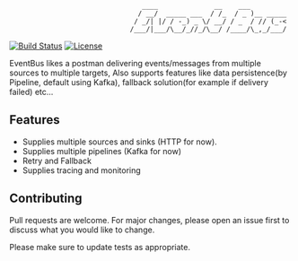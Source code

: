 <!-- language: lang-none -->
                                     ____              __    ___         
                                    / __/  _____ ___  / /_  / _ )__ _____
                                   / _/| |/ / -_) _ \/ __/ / _  / // (_-<
                                  /___/|___/\__/_//_/\__/ /____/\_,_/___/

[![Build Status](https://travis-ci.org/thenetcircle/event-bus.svg?branch=master)](https://travis-ci.org/thenetcircle/event-bus)
[![License](https://img.shields.io/github/license/thenetcircle/event-bus.svg)](LICENSE)

EventBus likes a postman delivering events/messages from multiple sources to multiple targets, Also supports features like data persistence(by Pipeline, default using Kafka), fallback solution(for example if delivery failed) etc...

[Documention]: https://thenetcircle.github.io/event-bus/

## Features

- Supplies multiple sources and sinks (HTTP for now).
- Supplies multiple pipelines (Kafka for now)
- Retry and Fallback
- Supplies tracing and monitoring

## Contributing
Pull requests are welcome. For major changes, please open an issue first
to discuss what you would like to change.

Please make sure to update tests as appropriate.